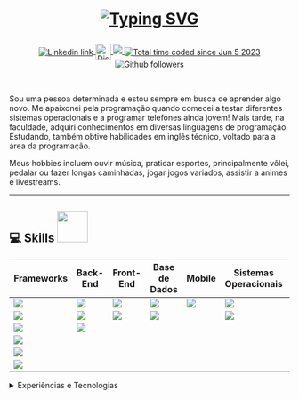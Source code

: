 # <p align="center"><a href="https://git.io/typing-svg"><img src="https://readme-typing-svg.demolab.com?font=Fira+Code&weight=2000&size=30&duration=3000&pause=300&color=0CF744&background=B4FFF300&width=435&lines=Ol%C3%A1%2C+Eu+sou+Murilo+Amancio;Desenvolvedor+Back-End" alt="Typing SVG" /></a></p>

<p align="center">
    <a href="https://www.linkedin.com/in/murilo-amancio-784926204/" target="_blank">
        <img alt="Linkedin link" align="center" src="https://img.shields.io/badge/LinkedIn-0077B5?style=for-the-badge&logo=linkedin&logoColor=white">
    </a>
    <a href="https://discord.com/" target="_blank">
        <img alt="Discord tag: murili_neo" align="center" src="https://img.shields.io/badge/-murili_neo-5865f2?style=flat-square&logo=Discord&logoColor=FFF" height="28">
    </a>
    <a href="mailto:muriloamancio0@gmail.com">
        <img src="https://img.shields.io/badge/-Gmail-%23333?style=for-the-badge&logo=gmail&logoColor=white" target="_blank">
    </a>
    <a href="https://wakatime.com/@murili_neo">
        <img src="https://wakatime.com/badge/user/631a7927-fefb-4b98-81c3-2b2d0c306b3d.svg" alt="Total time coded since Jun 5 2023" align="center"/>
    </a>
    <img alt="Github followers" align="center" src="https://img.shields.io/github/followers/muriloamancio00?style=for-the-badge&color=bf0f47&logo=github&logoColor=white">
</p>

<br>

Sou uma pessoa determinada e estou sempre em busca de aprender algo novo. Me apaixonei pela programação quando comecei a testar diferentes sistemas operacionais e a programar telefones ainda jovem! Mais tarde, na faculdade, adquiri conhecimentos em diversas linguagens de programação. Estudando, também obtive habilidades em inglês técnico, voltado para a área da programação.

Meus hobbies incluem ouvir música, praticar esportes, principalmente vôlei, pedalar ou fazer longas caminhadas, jogar jogos variados, assistir a animes e livestreams.

---

## 💻 Skills <img src="https://i.giphy.com/media/jQ0G8ErXwiN5oKSSje/200w.webp" width="55">

| Frameworks | Back-End | Front-End | Base de Dados | Mobile | Sistemas Operacionais | Interesses |
|------------|----------|----------|--------------|--------|----------------------|------------|
| <img src="https://img.shields.io/badge/Laravel-FF2D20?style=for-the-badge&logo=laravel&logoColor=white" /> | <img src="https://img.shields.io/badge/PHP-777BB4?style=for-the-badge&logo=php&logoColor=white" /> | <img src="https://img.shields.io/badge/HTML5-E34F26?style=for-the-badge&logo=html5&logoColor=white" /> | <img src="https://img.shields.io/badge/MySQL-00000F?style=for-the-badge&logo=mysql&logoColor=white" /> | <img src="https://img.shields.io/badge/Flutter-02569B?style=for-the-badge&logo=flutter&logoColor=white" /> | <img src="https://img.shields.io/badge/Ubuntu-E95420?style=for-the-badge&logo=ubuntu&logoColor=white" /> | <img src="https://img.shields.io/badge/Node.js-43853D?style=for-the-badge&logo=node.js&logoColor=white" /> |
| <img src="https://img.shields.io/badge/Vue.js-35495E?style=for-the-badge&logo=vue.js&logoColor=4FC08D" /> | <img src="https://img.shields.io/badge/C-00599C?style=for-the-badge&logo=c&logoColor=white" /> | <img src="https://img.shields.io/badge/CSS3-1572B6?style=for-the-badge&logo=css3&logoColor=white" /> | <img src="https://img.shields.io/badge/SQL%20Sever-CC2927?style=for-the-badge&logo=microsoft%20sql%20server&logoColor=white" /> | | <img src="https://img.shields.io/badge/Windows-0078D6?style=for-the-badge&logo=windows&logoColor=white" /> | <img src="https://img.shields.io/badge/Docker-2CA5E0?style=for-the-badge&logo=docker&logoColor=white" /> |
| <img src="https://img.shields.io/badge/Bootstrap-563D7C?style=for-the-badge&logo=bootstrap&logoColor=white" /> | <img src="https://img.shields.io/badge/JavaScript-323330?style=for-the-badge&logo=javascript&logoColor=F7DF1E" /> | | | | | <img src="https://img.shields.io/badge/Material--UI-0081CB?style=for-the-badge&logo=material-ui&logoColor=white" /> |
| <img src="https://img.shields.io/badge/npm-CB3837?style=for-the-badge&logo=npm&logoColor=white" /> | | | | | | <img src="https://img.shields.io/badge/Python-14354C?style=for-the-badge&logo=python&logoColor=white" /> |
| <img src="https://img.shields.io/badge/Git-F05032?style=for-the-badge&logo=git&logoColor=white" /> | | | | | | <img src="https://img.shields.io/badge/MongoDB-4EA94B?style=for-the-badge&logo=mongodb&logoColor=white" /> |
| <img src="https://img.shields.io/badge/Postman-FF6C37?style=for-the-badge&logo=Postman&logoColor=white" /> | | | | | | |

<details>
  <summary>Experiências e Tecnologias</summary>

## Educação

- 📖 **Análise e Desenvolvimento de Sistemas**\
📆 2019 - 2023\
📍 **Instituto Federal do Paraná - Campus Paranaguá** - Paraná, Brasil

## Cursos  
   
● Courses
📆2021 - 🏅 Electronics, concepts and basic components (CodeIOT)
📆2023 - 🏅 Introduction to Database with MySQL (Udemy)
📆2023 - 🏅 JavaScript Algorithms and Data Structures (FreeCodeCamp)

</details>
